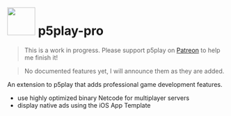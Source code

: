 # <img src="https://p5play.org/assets/p5play-pro_logo.png" width="64"> p5play-pro

> This is a work in progress. Please support p5play on [Patreon][] to help me finish it!

> No documented features yet, I will announce them as they are added.

An extension to p5play that adds professional game development features.

- use highly optimized binary Netcode for multiplayer servers
- display native ads using the iOS App Template

[Patreon]: https://www.patreon.com/p5play
